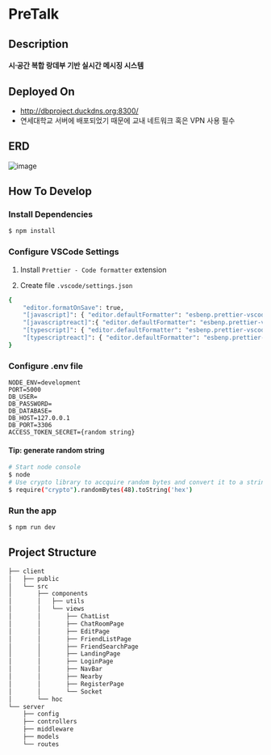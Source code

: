# PreTalk

## Description

#### 시공〮간 복합 랑데부 기반 실시간 메시징 시스템

## Deployed On

- http://dbproject.duckdns.org:8300/
- 연세대학교 서버에 배포되었기 때문에 교내 네트워크 혹은 VPN 사용 필수

## ERD
![image](https://user-images.githubusercontent.com/43549670/171771094-8f3e9834-ec28-43f8-93a8-1c9394232b3e.png)

## How To Develop

### Install Dependencies

```bash
$ npm install
```

### Configure VSCode Settings

1. Install `Prettier - Code formatter` extension

2. Create file `.vscode/settings.json`

```bash
{
    "editor.formatOnSave": true,
    "[javascript]": { "editor.defaultFormatter": "esbenp.prettier-vscode" },
    "[javascriptreact]":{ "editor.defaultFormatter": "esbenp.prettier-vscode" },
    "[typescript]": { "editor.defaultFormatter": "esbenp.prettier-vscode" },
    "[typescriptreact]": { "editor.defaultFormatter": "esbenp.prettier-vscode" }
}
```

### Configure .env file

```
NODE_ENV=development
PORT=5000
DB_USER=
DB_PASSWORD=
DB_DATABASE=
DB_HOST=127.0.0.1
DB_PORT=3306
ACCESS_TOKEN_SECRET={random string}
```

#### Tip: generate random string

```bash
# Start node console
$ node
# Use crypto library to accquire random bytes and convert it to a string
$ require("crypto").randomBytes(48).toString('hex')
```

### Run the app

```bash
$ npm run dev
```

## Project Structure

```bash
├── client
│   ├── public
│   └── src
│       ├── components
│       │   ├── utils
│       │   └── views
│       │       ├── ChatList
│       │       ├── ChatRoomPage
│       │       ├── EditPage
│       │       ├── FriendListPage
│       │       ├── FriendSearchPage
│       │       ├── LandingPage
│       │       ├── LoginPage
│       │       ├── NavBar
│       │       ├── Nearby
│       │       ├── RegisterPage
│       │       └── Socket
│       └── hoc
└── server
    ├── config
    ├── controllers
    ├── middleware
    ├── models
    └── routes
```

